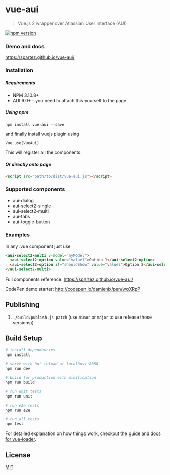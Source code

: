 # vue-aui

> Vue.js 2 wrapper over Atlassian User Interface (AUI)

[![npm version](https://badge.fury.io/js/vue-aui.svg)](https://badge.fury.io/js/vue-aui)

### Demo and docs

https://spartez.github.io/vue-aui/

### Installation

##### Requirements

* NPM 3.10.8+
* AUI 6.0+ - you need to attach this yourself to the page

##### Using npm
```
npm install vue-aui --save
```

and finally install vuejs plugin using

```ecmascript
Vue.use(VueAui)
```
This will register all the components.

##### Or directly onto page

```html
<script src="path/to/dist/vue-aui.js"></script>
```

### Supported components

* aui-dialog
* aui-select2-single
* aui-select2-multi
* aui-tabs
* aui-toggle-button

### Examples
In any .vue component just use
```html
<aui-select2-multi v-model="myModel">
  <aui-select2-option value="value1">Option 1</aui-select2-option>
  <aui-select2-option if="shouldShow" value="value2">Option 2</aui-select2-option>
</aui-select2-multi>
```

Full components reference: https://spartez.github.io/vue-aui/

CodePen demo starter: http://codepen.io/damienix/pen/woXRpP

## Publishing

1. `./build/publish.js patch` (use `minor` or `major` to use release those versions))

## Build Setup

``` bash
# install dependencies
npm install

# serve with hot reload at localhost:8080
npm run dev

# build for production with minification
npm run build

# run unit tests
npm run unit

# run e2e tests
npm run e2e

# run all tests
npm test
```

For detailed explanation on how things work, checkout the [guide](http://vuejs-templates.github.io/webpack/) and [docs for vue-loader](http://vuejs.github.io/vue-loader).

## License
[MIT](LICENSE.md)
